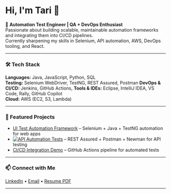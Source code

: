 # Hi, I'm Tari 👋

🚀 **Automation Test Engineer | QA + DevOps Enthusiast**  
Passionate about building scalable, maintainable automation frameworks and integrating them into CI/CD pipelines.  
Currently sharpening my skills in Selenium, API automation, AWS, DevOps tooling, and React.  

---

### 🛠 Tech Stack
**Languages:** Java, JavaScript, Python, SQL  
**Testing:** Selenium WebDriver, TestNG, REST Assured, Postman
**DevOps & CI/CD:** Jenkins, GitHub Actions,
**Tools & IDEs:** Eclipse, IntelliJ IDEA, VS Code, Rally, GitHub Copilot  
**Cloud:** AWS (EC2, S3, Lambda)

---

### 📌 Featured Projects
- [UI Test Automation Framework](#) – Selenium + Java + TestNG automation for web apps  
- [![API Automation Tests](https://github.com/tariro27/api-test-automation/actions/workflows/ci.yml/badge.svg)](https://github.com/tariro27/api-test-automation/actions/workflows/ci.yml) – REST Assured + Postman + Newman for API testing  
- [CI/CD Integration Demo](#) – GitHub Actions pipeline for automated tests  

---

### 📫 Connect with Me
[LinkedIn](https://linkedin.com/in/tarironangati) • [Email](mailto:tarironangati@hotmail.com) • [Resume PDF](#) 

---

